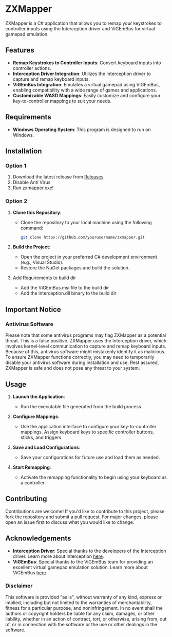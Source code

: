 # ZXMapper

ZXMapper is a C# application that allows you to remap your keystrokes to controller inputs using the Interception driver and ViGEmBus for virtual gamepad emulation.

## Features

- **Remap Keystrokes to Controller Inputs**: Convert keyboard inputs into controller actions.
- **Interception Driver Integration**: Utilizes the Interception driver to capture and remap keyboard inputs.
- **ViGEmBus Integration**: Emulates a virtual gamepad using ViGEmBus, enabling compatibility with a wide range of games and applications.
- **Customizable WASD Mappings**: Easily customize and configure your key-to-controller mappings to suit your needs.

## Requirements

- **Windows Operating System**: This program is designed to run on Windows.

## Installation
### Option 1
1. Download the latest release from [Releases](https://github.com/rk797/zxmapper/releases)
2. Disable Anti Virus
3. Run zxmapper.exe!

### Option 2
1. **Clone this Repository**:
    - Clone the repository to your local machine using the following command:
      ```sh
      git clone https://github.com/yourusername/zxmapper.git
      ```

2. **Build the Project**:
    - Open the project in your preferred C# development environment (e.g., Visual Studio).
    - Restore the NuGet packages and build the solution.
3. Add Requirements to build dir
    - Add the ViGEmBus.msi file to the build dir
    - Add the interception.dll binary to the build dir
   
## Important Notice

### Antivirus Software

Please note that some antivirus programs may flag ZXMapper as a potential threat. This is a false positive. ZXMapper uses the Interception driver, which involves kernel-level communication to capture and remap keyboard inputs. Because of this, antivirus software might mistakenly identify it as malicious. To ensure ZXMapper functions correctly, you may need to temporarily disable your antivirus software during installation and use. Rest assured, ZXMapper is safe and does not pose any threat to your system.

## Usage

1. **Launch the Application**:
    - Run the executable file generated from the build process.

2. **Configure Mappings**:
    - Use the application interface to configure your key-to-controller mappings. Assign keyboard keys to specific controller buttons, sticks, and triggers.

3. **Save and Load Configurations**:
    - Save your configurations for future use and load them as needed.

4. **Start Remapping**:
    - Activate the remapping functionality to begin using your keyboard as a controller.

## Contributing

Contributions are welcome! If you'd like to contribute to this project, please fork the repository and submit a pull request. For major changes, please open an issue first to discuss what you would like to change.


## Acknowledgements

- **Interception Driver**: Special thanks to the developers of the Interception driver. Learn more about Interception [here](https://github.com/oblitum/Interception).
- **ViGEmBus**: Special thanks to the ViGEmBus team for providing an excellent virtual gamepad emulation solution. Learn more about ViGEmBus [here](https://vigem.org/projects/ViGEm/).


### Disclaimer

This software is provided "as is", without warranty of any kind, express or implied, including but not limited to the warranties of merchantability, fitness for a particular purpose, and noninfringement. In no event shall the authors or copyright holders be liable for any claim, damages, or other liability, whether in an action of contract, tort, or otherwise, arising from, out of, or in connection with the software or the use or other dealings in the software.
